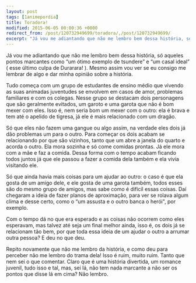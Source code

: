 ```yaml
---
layout: post
tags: [1animepordia]
title: Toradora!
modified: 2015-06-05 00:00:36 +0000
redirect_from: /post/120732949699/toradora/,/post/120732949699/
excerpt: "Já vou me adiantando que não me lembro bem dessa história, só aqueles pontos marcantes como “um ótimo exemplo de tsundere” e “um casal ideal” ( esse último culpa de Durarara! ). Mesmo assim vou ver se eu consigo me lembrar de algo e dar minha opinião sobre a história."
---
```


Já vou me adiantando que não me lembro bem dessa história, só aqueles
pontos marcantes como “um ótimo exemplo de tsundere” e “um casal ideal”
( esse último culpa de Durarara! ). Mesmo assim vou ver se eu consigo me
lembrar de algo e dar minha opinião sobre a história.

Tudo começa com um grupo de estudantes de ensino médio que vivendo as
suas animadas juventudes se envolvem em casos de amor, problemas
familiares e com os colegas. Nesse grupo se destacam dois personagens
que são geralmente evitados, um garoto e uma garota que não é bom mexer
com eles. Isso é, nem seria bom um mexer com o outro: ela é brava e tem
até o apelido de tigresa, já ele é mais relacionado com um dragão.

Só que eles não fazem uma gangue ou algo assim, na verdade eles dois já
dão problemas um para o outro. Para começar os dois acabam se
relacionando por que são vizinhos, tanto que um abre a janela do quarto
e acorda o outro. Ela mora sozinha e só come comidas prontas. Já ele
mora com a mãe e faz a comida. Dessa forma com o tempo acabam ficando
todos juntos já que ele passou a fazer a comida dela também e ela vivia
visitando ele.

Só que ainda havia mais coisas para um ajudar ao outro: o caso é que ela
gosta de um amigo dele, e ele gosta de uma garota também, todos esses
são do mesmo grupo de amigos, mas sabe como é difícil essas coisas. Daí
chegaram a ideia de fazer planos de aproximação, para ver se rolava
algum clima e desse certo, como o “um assusta e o outro banca o herói",
por exemplo.

Com o tempo dá no que era esperado e as coisas não ocorrem como eles
esperavam, mas talvez até seja um final melhor ainda, isso é, os dois já
se relacionam tão bem, por que toda essa ideia de um ajudar o outro a
arrumar outra pessoa? E deu no que deu.

Repito novamente que não me lembro da história, e como deu para perceber
não me lembro do trama dela! Isso é ruim, muito ruim. Tanto que nem sei
o que comentar. Claro que é uma história divertida, um romance juvenil,
tudo isso e tal, mas, sei lá, não tem nada marcante a não ser os pontos
que disse lá em cima? Não lembro.



